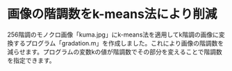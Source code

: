# 画像の階調数をk-means法により削減 
256階調のモノクロ画像「kuma.jpg」にk-means法を適用してk階調の画像に変換するプログラム「gradation.m」を作成しました。これにより画像の階調数を減らせます。プログラムの変数kの値が階調数でその部分を変えることで階調数を指定できます。
